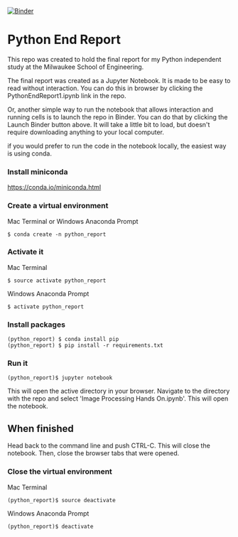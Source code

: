[![Binder](https://mybinder.org/badge.svg)](https://mybinder.org/v2/gh/raferguson/Python-End-Report/master)


# Python End Report

This repo was created to hold the final report for my Python independent study at the Milwaukee School of Engineering.

The final report was created as a Jupyter Notebook. It is made to be easy to read without interaction. You can do this in browser by clicking the PythonEndReport1.ipynb link in the repo.

Or, another simple way to run the notebook that allows interaction and running cells is to launch the repo in Binder. You can do that by clicking the Launch Binder button above. It will take a little bit to load, but doesn't require downloading anything to your local computer.

if you would prefer to run the code in the notebook locally, the easiest way is using conda.

### Install miniconda
https://conda.io/miniconda.html

### Create a virtual environment
Mac Terminal or Windows Anaconda Prompt
```
$ conda create -n python_report
```

### Activate it
Mac Terminal
```
$ source activate python_report
```

Windows Anaconda Prompt
```
$ activate python_report
```

### Install packages
```
(python_report) $ conda install pip
(python_report) $ pip install -r requirements.txt
```


### Run it
```
(python_report)$ jupyter notebook
```
This will open the active directory in your browser. Navigate to the directory with the repo and select 'Image Processing Hands On.ipynb'. This will open the notebook.

## When finished

Head back to the command line and push CTRL-C. This will close the notebook. Then, close the browser tabs that were opened.

### Close the virtual environment
Mac Terminal
```
(python_report)$ source deactivate
```

Windows Anaconda Prompt
```
(python_report)$ deactivate
```
